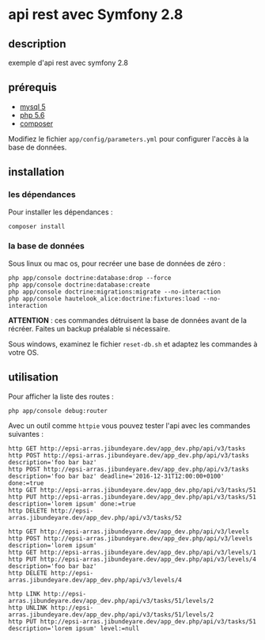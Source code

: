 # api rest avec Symfony 2.8

## description

exemple d'api rest avec symfony 2.8

## prérequis

- [mysql 5](https://www.mysql.com/)
- [php 5.6](http://php.net/)
- [composer](https://getcomposer.org/)

Modifiez le fichier `app/config/parameters.yml` pour configurer l'accès à la base de données.

## installation

### les dépendances

Pour installer les dépendances :

    composer install

### la base de données

Sous linux ou mac os, pour recréer une base de données de zéro :

    php app/console doctrine:database:drop --force
    php app/console doctrine:database:create
    php app/console doctrine:migrations:migrate --no-interaction
    php app/console hautelook_alice:doctrine:fixtures:load --no-interaction

**ATTENTION** : ces commandes détruisent la base de données avant de la récréer. Faites un backup préalable si nécessaire.

Sous windows, examinez le fichier `reset-db.sh` et adaptez les commandes à votre OS.

## utilisation

Pour afficher la liste des routes :

    php app/console debug:router

Avec un outil comme `httpie` vous pouvez tester l'api avec les commandes suivantes :

    http GET http://epsi-arras.jibundeyare.dev/app_dev.php/api/v3/tasks
    http POST http://epsi-arras.jibundeyare.dev/app_dev.php/api/v3/tasks description='foo bar baz'
    http POST http://epsi-arras.jibundeyare.dev/app_dev.php/api/v3/tasks description='foo bar baz' deadline='2016-12-31T12:00:00+0100' done:=true
    http GET http://epsi-arras.jibundeyare.dev/app_dev.php/api/v3/tasks/51
    http PUT http://epsi-arras.jibundeyare.dev/app_dev.php/api/v3/tasks/51 description='lorem ipsum' done:=true
    http DELETE http://epsi-arras.jibundeyare.dev/app_dev.php/api/v3/tasks/52

    http GET http://epsi-arras.jibundeyare.dev/app_dev.php/api/v3/levels
    http POST http://epsi-arras.jibundeyare.dev/app_dev.php/api/v3/levels description='lorem ipsum'
    http GET http://epsi-arras.jibundeyare.dev/app_dev.php/api/v3/levels/1
    http PUT http://epsi-arras.jibundeyare.dev/app_dev.php/api/v3/levels/4 description='foo bar baz'
    http DELETE http://epsi-arras.jibundeyare.dev/app_dev.php/api/v3/levels/4

    http LINK http://epsi-arras.jibundeyare.dev/app_dev.php/api/v3/tasks/51/levels/2
    http UNLINK http://epsi-arras.jibundeyare.dev/app_dev.php/api/v3/tasks/51/levels/2
    http PUT http://epsi-arras.jibundeyare.dev/app_dev.php/api/v3/tasks/51 description='lorem ipsum' level:=null


